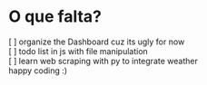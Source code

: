 O que falta?
============
[ ] organize the Dashboard cuz its ugly for now  
[ ] todo list in js with file manipulation  
[ ] learn web scraping with py to integrate weather  
happy coding :)